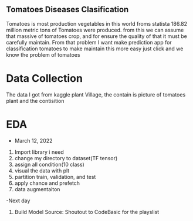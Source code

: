 ## Tomatoes Diseases Clasification

Tomatoes is most production vegetables in this world froms statista 186.82 million metric tons of Tomatoes were produced. from this we can assume that massive of tomatoes crop, and for ensure the quality of that it must be carefully maintain.
From that problem I want make prediction app for classification tomatoes to make maintain this more easy just click and we know the problem of tomatoes

# Data Collection
The data I got from kaggle plant Village,
the contain is picture of tomatoes plant and the contisition

# EDA
- March 12, 2022
1. Import library i need
2. change my directory to dataset(TF tensor)
3. assign all condition(10 class)
4. visual the data with plt
5. partition train, validation, and test
6. apply chance and prefetch
7. data augmentaiton

-Next day
1. Build Model
Source:
Shoutout to CodeBasic for the playslist
